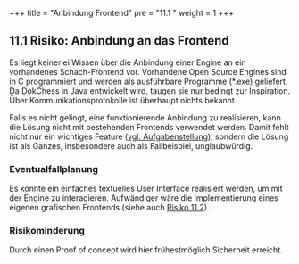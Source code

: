 +++
title = "Anbindung Frontend"
pre = "11.1 "
weight = 1
+++

## 11.1 Risiko: Anbindung an das Frontend
Es liegt keinerlei Wissen über die Anbindung einer Engine an ein vorhandenes Schach-Frontend vor.
Vorhandene Open Source Engines sind in C programmiert und werden als ausführbare Programme (\*.exe) geliefert.
Da DokChess in Java entwickelt wird, taugen sie nur bedingt zur Inspiration.
Über Kommunikationsprotokolle ist überhaupt nichts bekannt.

Falls es nicht gelingt, eine funktionierende Anbindung zu realisieren, kann die Lösung nicht mit bestehenden Frontends verwendet werden. Damit fehlt nicht nur ein wichtiges Feature ([vgl. Aufgabenstellung](/01_einfuehrung/01_aufgabenstellung/)), sondern die Lösung ist als Ganzes, insbesondere auch als Fallbeispiel, unglaubwürdig.

### Eventualfallplanung
Es könnte ein einfaches textuelles User Interface realisiert werden, um mit der Engine zu interagieren.
Aufwändiger wäre die Implementierung eines eigenen grafischen Frontends (siehe auch [Risiko 11.2](/11_risiken/02_aufwand/)).

### Risikominderung
Durch einen Proof of concept wird hier frühestmöglich Sicherheit erreicht.
